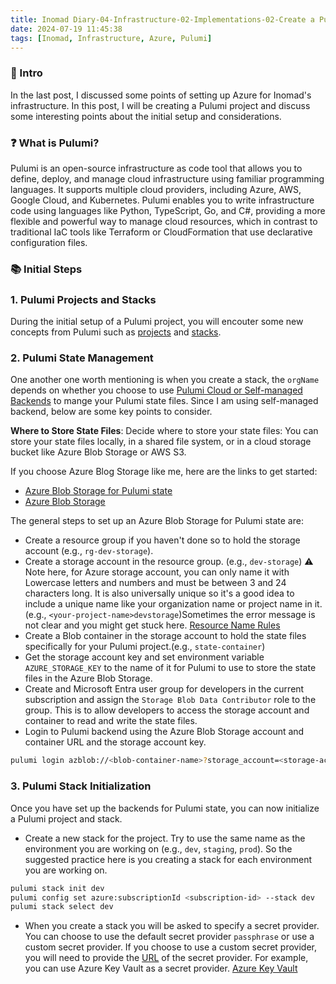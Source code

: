 ```yaml
---
title: Inomad Diary-04-Infrastructure-02-Implementations-02-Create a Pulumi Project
date: 2024-07-19 11:45:38
tags: [Inomad, Infrastructure, Azure, Pulumi]
---
```


### **🔎 Intro**

In the last post, I discussed some points of setting up Azure for Inomad's infrastructure. In this post, I will be creating a Pulumi project and discuss some interesting points about the initial setup and considerations.

<!--more-->

### **❓ What is Pulumi?**

Pulumi is an open-source infrastructure as code tool that allows you to define, deploy, and manage cloud infrastructure using familiar programming languages. It supports multiple cloud providers, including Azure, AWS, Google Cloud, and Kubernetes. Pulumi enables you to write infrastructure code using languages like Python, TypeScript, Go, and C#, providing a more flexible and powerful way to manage cloud resources, which in contrast to traditional IaC tools like Terraform or CloudFormation that use declarative configuration files.

### **📚 Initial Steps**

### 1. Pulumi Projects and Stacks

During the initial setup of a Pulumi project, you will encouter some new concepts from Pulumi such as [projects](https://www.pulumi.com/docs/concepts/projects/) and [stacks](https://www.pulumi.com/docs/concepts/stack/).

### 2. Pulumi State Management

One another one worth mentioning is when you create a stack, the `orgName` depends on whether you choose to use [Pulumi Cloud or Self-managed Backends](https://www.pulumi.com/docs/concepts/state/#using-a-self-managed-backend) to mange your Pulumi state files. Since I am using self-managed backend, below are some key points to consider.

**Where to Store State Files**:
Decide where to store your state files: You can store your state files locally, in a shared file system, or in a cloud storage bucket like Azure Blob Storage or AWS S3.

If you choose Azure Blog Storage like me, here are the links to get started:

- [Azure Blob Storage for Pulumi state](<](https://www.pulumi.com/docs/concepts/state/#using-a-self-managed-backend)>)
- [Azure Blob Storage](https://azure.microsoft.com/en-gb/products/storage/blobs)

The general steps to set up an Azure Blob Storage for Pulumi state are:

- Create a resource group if you haven't done so to hold the storage account (e.g., `rg-dev-storage`).
- Create a storage account in the resource group. (e.g., `dev-storage`)
  ⚠️ Note here, for Azure storage account, you can only name it with Lowercase letters and numbers and must be between 3 and 24 characters long. It is also universally unique so it's a good idea to include a unique name like your organization name or project name in it.(e.g., `<your-project-name>devstorage`)Sometimes the error message is not clear and you might get stuck here. [Resource Name Rules](https://learn.microsoft.com/en-us/azure/azure-resource-manager/management/resource-name-rules)
- Create a Blob container in the storage account to hold the state files specifically for your Pulumi project.(e.g., `state-container`)
- Get the storage account key and set environment variable `AZURE_STORAGE_KEY` to the name of it for Pulumi to use to store the state files in the Azure Blob Storage.
- Create and Microsoft Entra user group for developers in the current subscription and assign the `Storage Blob Data Contributor` role to the group. This is to allow developers to access the storage account and container to read and write the state files.
- Login to Pulumi backend using the Azure Blob Storage account and container URL and the storage account key.

```bash
pulumi login azblob://<blob-container-name>?storage_account=<storage-account-name>
```

### 3. Pulumi Stack Initialization

Once you have set up the backends for Pulumi state, you can now initialize a Pulumi project and stack.

- Create a new stack for the project. Try to use the same name as the environment you are working on (e.g., `dev`, `staging`, `prod`). So the suggested practice here is you creating a stack for each environment you are working on.

```bash
pulumi stack init dev
pulumi config set azure:subscriptionId <subscription-id> --stack dev
pulumi stack select dev
```

- When you create a stack you will be asked to specify a secret provider. You can choose to use the default secret provider `passphrase` or use a custom secret provider. If you choose to use a custom secret provider, you will need to provide the [URL](https://www.pulumi.com/docs/cli/commands/pulumi_stack_change-secrets-provider/) of the secret provider. For example, you can use Azure Key Vault as a secret provider. [Azure Key Vault](https://azure.microsoft.com/en-gb/services/key-vault/)
